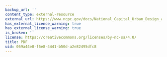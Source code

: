 ```yaml
---
backup_url: ''
content_type: external-resource
external_url: https://www.ncpc.gov/docs/National_Capital_Urban_Design_and_Security_Plan.pdf
has_external_licence_warning: true
has_external_license_warning: true
is_broken: ''
license: https://creativecommons.org/licenses/by-nc-sa/4.0/
title: PDF
uid: 069a44e0-f6e8-4441-b50d-a2e82495dfc8
---
```

